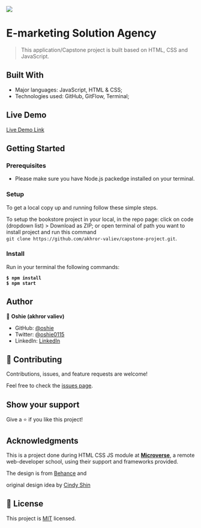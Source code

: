 ![](https://img.shields.io/badge/Microverse-blueviolet)

# E-marketing Solution Agency

> This application/Capstone project is built based on HTML, CSS and JavaScript.

<!-- ![screenshot](./src/assets/travellers-hub-home-page.png)
![screenshot](./src/assets/travellers-hub-missions.png)
![screenshot](./src/assets/travellers-hub-profile.png) -->



## Built With

- Major languages: JavaScript, HTML & CSS;
- Technologies used: GitHub, GitFlow, Terminal;

## Live Demo

[Live Demo Link](https://akhror-valiev.github.io/capstone-project/)

## Getting Started

### Prerequisites

- Please make sure you have Node.js packedge installed on your terminal.

### Setup

To get a local copy up and running follow these simple steps.

To setup the bookstore project in your local, in the repo page:
click on code (dropdown list) > Download as ZIP;
or open terminal of path you want to install project and run this command <br>
`git clone https://github.com/akhror-valiev/capstone-project.git`.

### Install

Run in your terminal the following commands:

**`$ npm install`**<br>
**`$ npm start`**

## Author

👤 **Oshie (akhror valiev)**

- GitHub: [@oshie](https://github.com/akhror-valiev)
- Twitter: [@oshie0115](https://twitter.com/oshie0115)
- LinkedIn: [LinkedIn](https://www.linkedin.com/in/akhror-valiev/)



## 🤝 Contributing

Contributions, issues, and feature requests are welcome!

Feel free to check the [issues page](https://github.com/akhror-valiev/capstone-project/issues).

## Show your support

Give a ⭐️ if you like this project!

## Acknowledgments

This is a project done during HTML CSS JS module at **[Microverse](https://www.microverse.org/)**, a remote web-developer school, using their support and frameworks provided.<br />

The design is from [Behance](https://www.behance.net/adagio07) and

original design idea by [Cindy Shin](https://www.behance.net/adagio07)

## 📝 License

This project is [MIT](./MIT.md) licensed.
